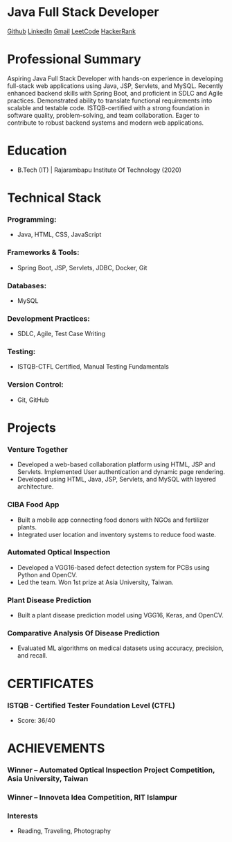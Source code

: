 # Java Full Stack Developer
[Github](https://github.com/523vivek)
[LinkedIn](https://www.linkedin.com/in/vivek523)
[Gmail](vivek.bhure523@gmail.com)
[LeetCode](https://leetcode.com/vivek_bhure/)
[HackerRank](https://www.hackerrank.com/profile/vivek_bhure523)

# Professional Summary
Aspiring Java Full Stack Developer with hands-on experience in developing full-stack web applications using Java, JSP, Servlets, and MySQL. Recently enhanced backend skills with Spring Boot, and proficient in SDLC and Agile practices. Demonstrated ability to translate functional requirements into scalable and testable code. ISTQB-certified with a strong foundation in software quality, problem-solving, and team collaboration. Eager to contribute to robust backend systems and modern web applications.

# Education
- B.Tech (IT) | Rajarambapu Institute Of Technology (2020)

# Technical Stack
### Programming: 
- Java, HTML, CSS, JavaScript
  
### Frameworks & Tools: 
- Spring Boot, JSP, Servlets, JDBC, Docker, Git
  
### Databases: 
- MySQL
  
### Development Practices: 
- SDLC, Agile, Test Case Writing
### Testing: 
- ISTQB-CTFL Certified, Manual Testing Fundamentals

### Version Control: 
- Git, GitHub

# Projects 
### Venture Together 
- Developed a web-based collaboration platform using HTML, JSP and Servlets. Implemented User authentication and dynamic page rendering.
- Developed using HTML, Java, JSP, Servlets, and MySQL with layered architecture.
  
### CIBA Food App 
- Built a mobile app connecting food donors with NGOs and fertilizer plants.
- Integrated user location and inventory systems to reduce food waste.
  
### Automated Optical Inspection 
- Developed a VGG16-based defect detection system for PCBs using Python and OpenCV.
- Led the team. Won 1st prize at Asia University, Taiwan.

### Plant Disease Prediction 
- Built a plant disease prediction model using VGG16, Keras, and OpenCV.
  
### Comparative Analysis Of Disease Prediction
- Evaluated ML algorithms on medical datasets using accuracy, precision, and recall. 

# CERTIFICATES 
### ISTQB - Certified Tester Foundation Level (CTFL)
- Score: 36/40

# ACHIEVEMENTS 
### Winner – Automated Optical Inspection Project Competition, Asia University, Taiwan
  
### Winner – Innoveta Idea Competition, RIT Islampur

### Interests
- Reading, Traveling, Photography
